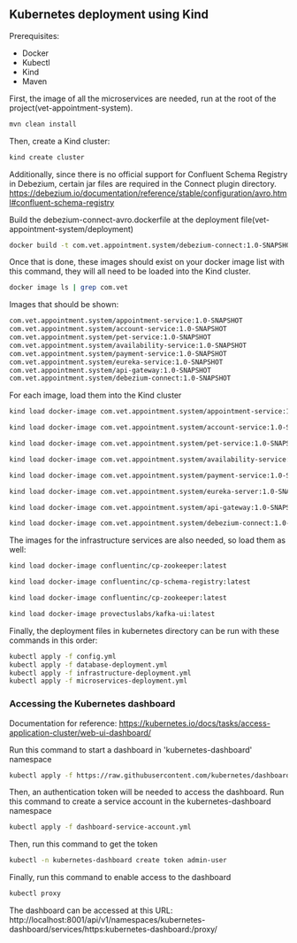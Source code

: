 <h2>Kubernetes deployment using Kind</h2>

Prerequisites:
 - Docker
 - Kubectl
 - Kind
 - Maven

First, the image of all the microservices are needed, run at the root of the project(vet-appointment-system).
```bash
mvn clean install
```

Then, create a Kind cluster:
```bash
kind create cluster
```

Additionally, since there is no official support for Confluent Schema Registry in Debezium, certain jar files are required in the Connect plugin directory.
https://debezium.io/documentation/reference/stable/configuration/avro.html#confluent-schema-registry


Build the debezium-connect-avro.dockerfile at the deployment file(vet-appointment-system/deployment)
```bash
docker build -t com.vet.appointment.system/debezium-connect:1.0-SNAPSHOT -f debezium-connect-avro.dockerfile .
```

Once that is done, these images should exist on your docker image list with this command, they will all need to be loaded into the Kind cluster.
```bash
docker image ls | grep com.vet
```

Images that should be shown:

```bash
com.vet.appointment.system/appointment-service:1.0-SNAPSHOT
com.vet.appointment.system/account-service:1.0-SNAPSHOT
com.vet.appointment.system/pet-service:1.0-SNAPSHOT
com.vet.appointment.system/availability-service:1.0-SNAPSHOT
com.vet.appointment.system/payment-service:1.0-SNAPSHOT
com.vet.appointment.system/eureka-service:1.0-SNAPSHOT
com.vet.appointment.system/api-gateway:1.0-SNAPSHOT
com.vet.appointment.system/debezium-connect:1.0-SNAPSHOT
```

For each image, load them into the Kind cluster
```bash
kind load docker-image com.vet.appointment.system/appointment-service:1.0-SNAPSHOT
```
```bash
kind load docker-image com.vet.appointment.system/account-service:1.0-SNAPSHOT
```
```bash
kind load docker-image com.vet.appointment.system/pet-service:1.0-SNAPSHOT
```
```bash
kind load docker-image com.vet.appointment.system/availability-service:1.0-SNAPSHOT
```
```bash
kind load docker-image com.vet.appointment.system/payment-service:1.0-SNAPSHOT
```
```bash
kind load docker-image com.vet.appointment.system/eureka-server:1.0-SNAPSHOT
```
```bash
kind load docker-image com.vet.appointment.system/api-gateway:1.0-SNAPSHOT
```
```bash
kind load docker-image com.vet.appointment.system/debezium-connect:1.0-SNAPSHOT
```

The images for the infrastructure services are also needed, so load them as well:
```bash
kind load docker-image confluentinc/cp-zookeeper:latest
```
```bash
kind load docker-image confluentinc/cp-schema-registry:latest
```
```bash
kind load docker-image confluentinc/cp-zookeeper:latest
```
```bash
kind load docker-image provectuslabs/kafka-ui:latest
```




Finally, the deployment files in kubernetes directory can be run with these commands in this order:
```bash
kubectl apply -f config.yml
kubectl apply -f database-deployment.yml
kubectl apply -f infrastructure-deployment.yml
kubectl apply -f microservices-deployment.yml
```

<h3>Accessing the Kubernetes dashboard</h3>

Documentation for reference: https://kubernetes.io/docs/tasks/access-application-cluster/web-ui-dashboard/

Run this command to start a dashboard in 'kubernetes-dashboard' namespace

```bash
kubectl apply -f https://raw.githubusercontent.com/kubernetes/dashboard/v2.7.0/aio/deploy/recommended.yaml
```

Then, an authentication token will be needed to access the dashboard. Run this command to create a service account in the kubernetes-dashboard namespace

```bash
kubectl apply -f dashboard-service-account.yml
```

Then, run this command to get the token

```bash
kubectl -n kubernetes-dashboard create token admin-user
```

Finally, run this command to enable access to the dashboard

```bash
kubectl proxy
```

The dashboard can be accessed at this URL: http://localhost:8001/api/v1/namespaces/kubernetes-dashboard/services/https:kubernetes-dashboard:/proxy/